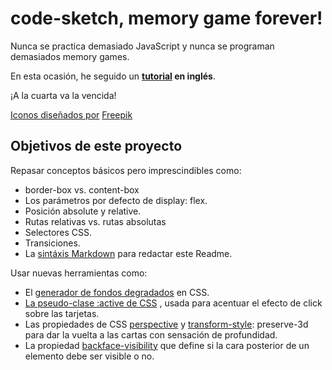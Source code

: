 # code-sketch, memory game forever!

Nunca se practica demasiado JavaScript y nunca se programan demasiados memory games.

En esta ocasión, he seguido un **[tutorial](https://www.youtube.com/watch?v=eMhiMsEC9Uk&list=PLLX1I3KXZ-YH-woTgiCfONMya39-Ty8qw&index=1) en inglés**.

¡A la cuarta va la vencida!

[Iconos diseñados por](https://www.youtube.com/watch?v=eMhiMsEC9Uk&list=PLLX1I3KXZ-YH-woTgiCfONMya39-Ty8qw&index=1) [Freepik](https://www.flaticon.es/)

## Objetivos de este proyecto

Repasar conceptos básicos pero imprescindibles como:

- border-box vs. content-box
- Los parámetros por defecto de display: flex.
- Posición absolute y relative.
- Rutas relativas vs. rutas absolutas
- Selectores CSS.
- Transiciones.
- La [sintáxis Markdown](https://markdown.es/sintaxis-markdown/) para redactar este Readme.

Usar nuevas herramientas como:

- El [generador de fondos degradados](https://cssgradient.io/) en CSS.
- [La pseudo-clase :active de CSS](https://developer.mozilla.org/es/docs/Web/CSS/:active) , usada para acentuar el efecto de click sobre las tarjetas.
- Las propiedades de CSS [perspective](https://www.w3schools.com/cssref/css3_pr_perspective.asp) y [transform-style](https://www.w3schools.com/cssref/css3_pr_transform-style.asp): preserve-3d para dar la vuelta a las cartas con sensación de profundidad.
- La propiedad [backface-visibility](https://www.w3schools.com/cssref/css3_pr_backface-visibility.asp) que define si la cara posterior de un elemento debe ser visible o no.
